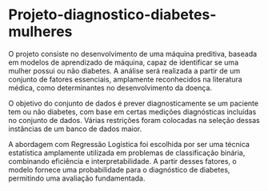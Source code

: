 # Projeto-diagnostico-diabetes-mulheres

O projeto consiste no desenvolvimento de uma máquina preditiva, baseada em modelos de aprendizado de máquina, capaz de identificar se uma mulher possui ou não diabetes. A análise será realizada a partir de um conjunto de fatores essenciais, amplamente reconhecidos na literatura médica, como determinantes no desenvolvimento da doença.

O objetivo do conjunto de dados é prever diagnosticamente se um paciente tem ou não diabetes, com base em certas medições diagnósticas incluídas no conjunto de dados. Várias restrições foram colocadas na seleção dessas instâncias de um banco de dados maior.

A abordagem com Regressão Logística foi escolhida por ser uma técnica estatística amplamente utilizada em problemas de classificação binária, combinando eficiência e interpretabilidade. A partir desses fatores, o modelo fornece uma probabilidade para o diagnóstico de diabetes, permitindo uma avaliação fundamentada.


